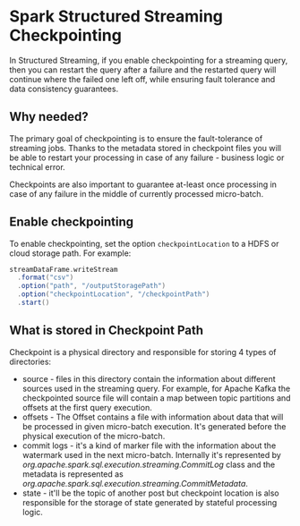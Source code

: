 
# Spark Structured Streaming Checkpointing

In Structured Streaming, if you enable checkpointing for a streaming query, then you can restart the query after a failure and the restarted query will continue where the failed one left off, while ensuring fault tolerance and data consistency guarantees.

## Why needed?
The primary goal of checkpointing is to ensure the fault-tolerance of streaming jobs. Thanks to the metadata stored in checkpoint files you will be able to restart your processing in case of any failure - business logic or technical error.

Checkpoints are also important to guarantee at-least once processing in case of any failure in the middle of currently processed micro-batch.

## Enable checkpointing
To enable checkpointing, set the option `checkpointLocation` to a HDFS or cloud storage path. For example:
```scala
streamDataFrame.writeStream
  .format("csv")
  .option("path", "/outputStoragePath")
  .option("checkpointLocation", "/checkpointPath")
  .start()
```
## What is stored in Checkpoint Path
Checkpoint is a physical directory and responsible for storing 4 types of directories:

-   source - files in this directory contain the information about different sources used in the streaming query. For example, for Apache Kafka the checkpointed source file will contain a map between topic partitions and offsets at the first query execution. 
-   offsets - The Offset contains a file with information about data that will be processed in given micro-batch execution. It's generated before the physical execution of the micro-batch.
-   commit logs - it's a kind of marker file with the information about the watermark used in the next micro-batch. Internally it's represented by  _org.apache.spark.sql.execution.streaming.CommitLog_  class and the metadata is represented as  _org.apache.spark.sql.execution.streaming.CommitMetadata_.
-   state - it'll be the topic of another post but checkpoint location is also responsible for the storage of state generated by stateful processing logic.

<!--stackedit_data:
eyJoaXN0b3J5IjpbLTE0NjI5OTUwMTgsLTE4NDc2OTYzNzcsLT
E2OTMxMzgzNTEsMTY1NjEzMjYyOCwyNDE3Mzg0NzcsNjg0MjA1
MzcwLDE2MDA0MDM0MzEsLTcyNzAxNTAwNywtOTU5MTM5Mjc4LD
k4NTYzNTY1NCwtMTU0MjYwODI1NCwtMTk0MjI4MzIyMCwtNDIy
MzE4OTk0LC0zMjQyODA3MzAsLTIxMTQ1MDA0ODMsLTIxMjI0Nj
U3ODEsNDU4ODkwMDEzLC0xNjU2ODc3MDEwLDExODM0NTIzNDgs
LTE4OTU5ODk1NTFdfQ==
-->